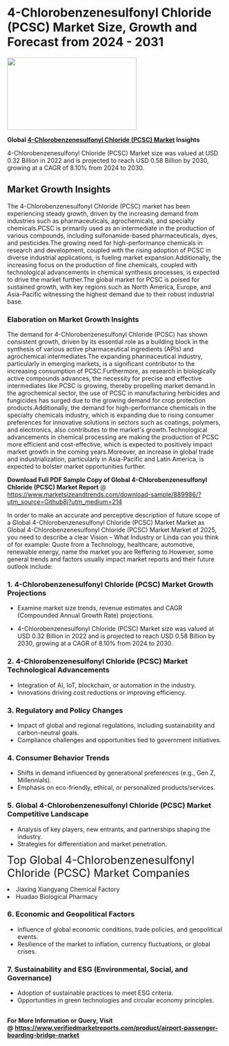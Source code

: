 <H1>4-Chlorobenzenesulfonyl Chloride (PCSC) Market Size, Growth and Forecast from 2024 - 2031</H1><img class="aligncenter size-medium wp-image-584254" src="https://thirdeyenews.in/wp-content/uploads/2024/09/Global-Market-Research-300x168.jpeg" alt="" width="300" height="168" /><p><strong>Global&nbsp;<a href="https://www.marketsizeandtrends.com/download-sample/889986/?utm_source=Github8j?utm_medium=214">4-Chlorobenzenesulfonyl Chloride (PCSC) Market</a> Insights</strong></p><p>4-Chlorobenzenesulfonyl Chloride (PCSC) Market size was valued at USD 0.32 Billion in 2022 and is projected to reach USD 0.58 Billion by 2030, growing at a CAGR of 8.10% from 2024 to 2030.</p><p><h2>Market Growth Insights</h2> The 4-Chlorobenzenesulfonyl Chloride (PCSC) market has been experiencing steady growth, driven by the increasing demand from industries such as pharmaceuticals, agrochemicals, and specialty chemicals.PCSC is primarily used as an intermediate in the production of various compounds, including sulfonamide-based pharmaceuticals, dyes, and pesticides.The growing need for high-performance chemicals in research and development, coupled with the rising adoption of PCSC in diverse industrial applications, is fueling market expansion.Additionally, the increasing focus on the production of fine chemicals, coupled with technological advancements in chemical synthesis processes, is expected to drive the market further.The global market for PCSC is poised for sustained growth, with key regions such as North America, Europe, and Asia-Pacific witnessing the highest demand due to their robust industrial base. <h3>Elaboration on Market Growth Insights</h3> The demand for 4-Chlorobenzenesulfonyl Chloride (PCSC) has shown consistent growth, driven by its essential role as a building block in the synthesis of various active pharmaceutical ingredients (APIs) and agrochemical intermediates.The expanding pharmaceutical industry, particularly in emerging markets, is a significant contributor to the increasing consumption of PCSC.Furthermore, as research in biologically active compounds advances, the necessity for precise and effective intermediates like PCSC is growing, thereby propelling market demand.In the agrochemical sector, the use of PCSC in manufacturing herbicides and fungicides has surged due to the growing demand for crop protection products.Additionally, the demand for high-performance chemicals in the specialty chemicals industry, which is expanding due to rising consumer preferences for innovative solutions in sectors such as coatings, polymers, and electronics, also contributes to the market's growth.Technological advancements in chemical processing are making the production of PCSC more efficient and cost-effective, which is expected to positively impact market growth in the coming years.Moreover, an increase in global trade and industrialization, particularly in Asia-Pacific and Latin America, is expected to bolster market opportunities further.</p><p><span class=""><strong>Download Full PDF Sample Copy of Global 4-Chlorobenzenesulfonyl Chloride (PCSC) Market Report</strong> @ <a href="https://www.marketsizeandtrends.com/download-sample/889986/?utm_source=Github8j?utm_medium=214" target="_blank">https://www.marketsizeandtrends.com/download-sample/889986/?utm_source=Github8j?utm_medium=214</a></span></p><p>In order to make an accurate and perceptive description of future scope of a Global&nbsp;4-Chlorobenzenesulfonyl Chloride (PCSC) Market Market as Global&nbsp;4-Chlorobenzenesulfonyl Chloride (PCSC) Market Market of 2025, you need to describe a clear Vision &ndash; What Industry or Linda can you think of for example: Quote from a Technology, healthcare, automotive, renewable energy, name the market you are Reffering to.However, some general trends and factors usually impact market reports and their future outlook include:</p><h3>1.&nbsp;<strong>4-Chlorobenzenesulfonyl Chloride (PCSC) Market Growth Projections</strong></h3><ul><li>Examine market size trends, revenue estimates and CAGR (Compounded Annual Growth Rate) projections.</li><li><p>4-Chlorobenzenesulfonyl Chloride (PCSC) Market size was valued at USD 0.32 Billion in 2022 and is projected to reach USD 0.58 Billion by 2030, growing at a CAGR of 8.10% from 2024 to 2030.</p></li></ul><h3>2.&nbsp;<strong>4-Chlorobenzenesulfonyl Chloride (PCSC) Market Technological Advancements</strong></h3><ul><li>Integration of AI, IoT, blockchain, or automation in the industry.</li><li>Innovations driving cost reductions or improving efficiency.</li></ul><h3>3.&nbsp;<strong>Regulatory and Policy Changes</strong></h3><ul><li>Impact of global and regional regulations, including sustainability and carbon-neutral goals.</li><li>Compliance challenges and opportunities tied to government initiatives.</li></ul><h3>4.&nbsp;<strong>Consumer Behavior Trends</strong></h3><ul><li>Shifts in demand influenced by generational preferences (e.g., Gen Z, Millennials).</li><li>Emphasis on eco-friendly, ethical, or personalized products/services.</li></ul><h3>5.&nbsp;<strong>Global 4-Chlorobenzenesulfonyl Chloride (PCSC) Market Competitive Landscape</strong></h3><ul><li>Analysis of key players, new entrants, and partnerships shaping the industry.</li><li>Strategies for differentiation and market penetration.</li></ul><p data-pm-slice="1 1 []"><span style="color: inherit; font-family: inherit; font-size: 25px;">Top Global 4-Chlorobenzenesulfonyl Chloride (PCSC) Market Companies</span></p><div class="" data-test-id=""><p><li>Jiaxing Xiangyang Chemical Factory</li><li> Huadao Biological Pharmacy</li></p></div><h3>6.&nbsp;<strong>Economic and Geopolitical Factors</strong></h3><ul><li>Influence of global economic conditions, trade policies, and geopolitical events.</li><li>Resilience of the market to inflation, currency fluctuations, or global crises.</li></ul><h3>7.&nbsp;<strong>Sustainability and ESG (Environmental, Social, and Governance)</strong></h3><ul><li>Adoption of sustainable practices to meet ESG criteria.</li><li>Opportunities in green technologies and circular economy principles.</li></ul><h2><strong style="font-size: 14px;">For More Information or Query, Visit @&nbsp;</strong><a style="background-color: #ffffff; font-size: 14px;" href="https://www.marketsizeandtrends.com/report/4-chlorobenzenesulfonyl-chloride-pcsc-market/" target="_blank">https://www.verifiedmarketreports.com/product/airport-passenger-boarding-bridge-market</a></h2>